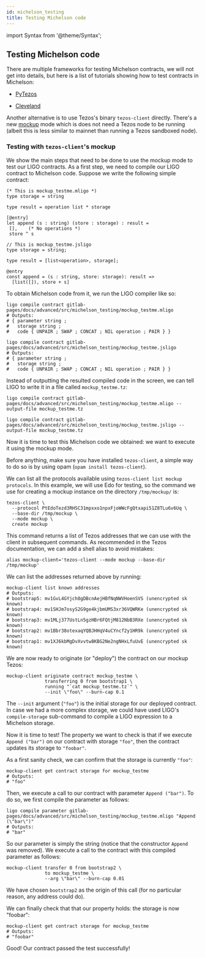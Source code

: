 ```yaml
---
id: michelson_testing
title: Testing Michelson code
---
```


import Syntax from '@theme/Syntax';

## Testing Michelson code

There are multiple frameworks for testing Michelson contracts, we will
not get into details, but here is a list of tutorials showing how to
test contracts in Michelson:

* [PyTezos](https://baking-bad.org/blog/2019/09/16/testing-michelson-tezos-contracts-with-pytezos-library/)

* [Cleveland](https://gitlab.com/morley-framework/morley/-/blob/9455cd384b2ab897fb7b31822abca3730a4ad08b/code/cleveland/testingEDSL.md)

Another alternative is to use Tezos's binary `tezos-client`
directly. There's a new
[mockup](https://tezos.gitlab.io/user/mockup.html) mode which is does
not need a Tezos node to be running (albeit this is less similar to
mainnet than running a Tezos sandboxed node).

### Testing with `tezos-client`'s mockup

We show the main steps that need to be done to use the mockup mode to
test our LIGO contracts. As a first step, we need to compile our LIGO
contract to Michelson code. Suppose we write the following simple
contract:

<Syntax syntax="cameligo">

```cameligo group=mockup_testme
(* This is mockup_testme.mligo *)
type storage = string

type result = operation list * storage

[@entry]
let append (s : string) (store : storage) : result =
 [],    (* No operations *)
 store ^ s
```

</Syntax>

<Syntax syntax="jsligo">

```jsligo group=mockup_testme
// This is mockup_testme.jsligo
type storage = string;

type result = [list<operation>, storage];

@entry
const append = (s : string, store: storage): result =>
  [list([]), store + s]
```

</Syntax>

To obtain Michelson code from it, we run the LIGO compiler like so:

<Syntax syntax="cameligo">

```shell
ligo compile contract gitlab-pages/docs/advanced/src/michelson_testing/mockup_testme.mligo
# Outputs:
# { parameter string ;
#   storage string ;
#   code { UNPAIR ; SWAP ; CONCAT ; NIL operation ; PAIR } }
```

</Syntax>

<Syntax syntax="jsligo">

```shell
ligo compile contract gitlab-pages/docs/advanced/src/michelson_testing/mockup_testme.jsligo
# Outputs:
# { parameter string ;
#   storage string ;
#   code { UNPAIR ; SWAP ; CONCAT ; NIL operation ; PAIR } }
```

</Syntax>



Instead of outputting the resulted compiled code in the screen, we can
tell LIGO to write it in a file called `mockup_testme.tz`:

<Syntax syntax="cameligo">

```shell
ligo compile contract gitlab-pages/docs/advanced/src/michelson_testing/mockup_testme.mligo --output-file mockup_testme.tz
```

</Syntax>

<Syntax syntax="jsligo">

```shell
ligo compile contract gitlab-pages/docs/advanced/src/michelson_testing/mockup_testme.jsligo --output-file mockup_testme.tz
```

</Syntax>

Now it is time to test this Michelson code we obtained: we want to
execute it using the mockup mode.

Before anything, make sure you have installed `tezos-client`, a simple
way to do so is by using opam (`opam install tezos-client`).

We can list all the protocols available using `tezos-client list
mockup protocols`. In this example, we will use Edo for testing, so
the command we use for creating a mockup instance on the directory
`/tmp/mockup/` is:

```shell skip
tezos-client \
  --protocol PtEdoTezd3RHSC31mpxxo1npxFjoWWcFgQtxapi51Z8TLu6v6Uq \
  --base-dir /tmp/mockup \
  --mode mockup \
  create mockup
```

This command returns a list of Tezos addresses that we can use with
the client in subsequent commands. As recommended in the Tezos
documentation, we can add a shell alias to avoid mistakes:

```shell
alias mockup-client='tezos-client --mode mockup --base-dir /tmp/mockup'
```

We can list the addresses returned above by running:

```shell skip
mockup-client list known addresses
# Outputs:
# bootstrap5: mv1GvL4GYjch8gDBcnAejHBfNqNWVHoenSVS (unencrypted sk known)
# bootstrap4: mv1SHJm7osyS2G9ge4kjbmUMS3xr36VQWRKe (unencrypted sk known)
# bootstrap3: mv1MLj377UstLn5gzHBr6FQtjM812NbB3RXe (unencrypted sk known)
# bootstrap2: mv1Bbr38otexaqYQBJHHqV4uCYncf2y1HR9k (unencrypted sk known)
# bootstrap1: mv1XJ6kbMgDvXvvtw8KBG2Ne2ngNHxLfuUvE (unencrypted sk known)
```

We are now ready to originate (or "deploy") the contract on our mockup
Tezos:

```shell skip
mockup-client originate contract mockup_testme \
              transferring 0 from bootstrap1 \
              running "`cat mockup_testme.tz`" \
              --init \"foo\" --burn-cap 0.1
```

The `--init` argument (`"foo"`) is the initial storage for our
deployed contract. In case we had a more complex storage, we could
have used LIGO's `compile-storage` sub-command to compile a LIGO
expression to a Michelson storage.

Now it is time to test! The property we want to check is that if we
execute `Append ("bar")` on our contract with storage `"foo"`, then
the contract updates its storage to `"foobar"`.

As a first sanity check, we can confirm that the storage is currently `"foo"`:

```shell skip
mockup-client get contract storage for mockup_testme
# Outputs:
# "foo"
```

Then, we execute a call to our contract with parameter `Append
("bar")`. To do so, we first compile the parameter as follows:

<Syntax syntax="cameligo">

```shell
ligo compile parameter gitlab-pages/docs/advanced/src/michelson_testing/mockup_testme.mligo "Append (\"bar\")"
# Outputs:
# "bar"
```

</Syntax>

So our parameter is simply the string (notice that the constructor
`Append` was removed). We execute a call to the contract with this
compiled parameter as follows:

```shell skip
mockup-client transfer 0 from bootstrap2 \
              to mockup_testme \
              --arg \"bar\" --burn-cap 0.01
```

We have chosen `bootstrap2` as the origin of this call (for no
particular reason, any address could do).

We can finally check that that our property holds: the storage is now
"foobar":

```shell skip
mockup-client get contract storage for mockup_testme
# Outputs:
# "foobar"
```

Good! Our contract passed the test successfully!

<!-- updated use of entry -->